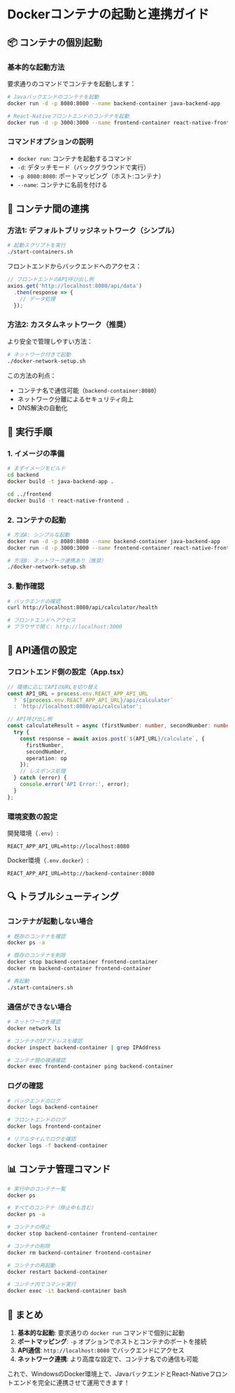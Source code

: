 # Dockerコンテナの起動と連携ガイド

## 📦 コンテナの個別起動

### 基本的な起動方法

要求通りのコマンドでコンテナを起動します：

```bash
# Javaバックエンドのコンテナを起動
docker run -d -p 8080:8080 --name backend-container java-backend-app

# React-Nativeフロントエンドのコンテナを起動
docker run -d -p 3000:3000 --name frontend-container react-native-frontend
```

### コマンドオプションの説明

- `docker run`: コンテナを起動するコマンド
- `-d`: デタッチモード（バックグラウンドで実行）
- `-p 8080:8080`: ポートマッピング（ホスト:コンテナ）
- `--name`: コンテナに名前を付ける

## 🔗 コンテナ間の連携

### 方法1: デフォルトブリッジネットワーク（シンプル）

```bash
# 起動スクリプトを実行
./start-containers.sh
```

フロントエンドからバックエンドへのアクセス：
```javascript
// フロントエンドのAPI呼び出し例
axios.get('http://localhost:8080/api/data')
  .then(response => {
    // データ処理
  });
```

### 方法2: カスタムネットワーク（推奨）

より安全で管理しやすい方法：

```bash
# ネットワーク付きで起動
./docker-network-setup.sh
```

この方法の利点：
- コンテナ名で通信可能（`backend-container:8080`）
- ネットワーク分離によるセキュリティ向上
- DNS解決の自動化

## 🚀 実行手順

### 1. イメージの準備

```bash
# まずイメージをビルド
cd backend
docker build -t java-backend-app .

cd ../frontend
docker build -t react-native-frontend .
```

### 2. コンテナの起動

```bash
# 方法A: シンプルな起動
docker run -d -p 8080:8080 --name backend-container java-backend-app
docker run -d -p 3000:3000 --name frontend-container react-native-frontend

# 方法B: ネットワーク連携あり（推奨）
./docker-network-setup.sh
```

### 3. 動作確認

```bash
# バックエンドの確認
curl http://localhost:8080/api/calculator/health

# フロントエンドへアクセス
# ブラウザで開く: http://localhost:3000
```

## 📝 API通信の設定

### フロントエンド側の設定（App.tsx）

```typescript
// 環境に応じてAPIのURLを切り替え
const API_URL = process.env.REACT_APP_API_URL 
  ? `${process.env.REACT_APP_API_URL}/api/calculator`
  : 'http://localhost:8080/api/calculator';

// API呼び出し例
const calculateResult = async (firstNumber: number, secondNumber: number, op: string) => {
  try {
    const response = await axios.post(`${API_URL}/calculate`, {
      firstNumber,
      secondNumber,
      operation: op
    });
    // レスポンス処理
  } catch (error) {
    console.error('API Error:', error);
  }
};
```

### 環境変数の設定

開発環境（`.env`）:
```env
REACT_APP_API_URL=http://localhost:8080
```

Docker環境（`.env.docker`）:
```env
REACT_APP_API_URL=http://backend-container:8080
```

## 🔍 トラブルシューティング

### コンテナが起動しない場合

```bash
# 既存のコンテナを確認
docker ps -a

# 既存のコンテナを削除
docker stop backend-container frontend-container
docker rm backend-container frontend-container

# 再起動
./start-containers.sh
```

### 通信ができない場合

```bash
# ネットワークを確認
docker network ls

# コンテナのIPアドレスを確認
docker inspect backend-container | grep IPAddress

# コンテナ間の疎通確認
docker exec frontend-container ping backend-container
```

### ログの確認

```bash
# バックエンドのログ
docker logs backend-container

# フロントエンドのログ
docker logs frontend-container

# リアルタイムでログを確認
docker logs -f backend-container
```

## 📊 コンテナ管理コマンド

```bash
# 実行中のコンテナ一覧
docker ps

# すべてのコンテナ（停止中も含む）
docker ps -a

# コンテナの停止
docker stop backend-container frontend-container

# コンテナの削除
docker rm backend-container frontend-container

# コンテナの再起動
docker restart backend-container

# コンテナ内でコマンド実行
docker exec -it backend-container bash
```

## 🎯 まとめ

1. **基本的な起動**: 要求通りの `docker run` コマンドで個別に起動
2. **ポートマッピング**: `-p` オプションでホストとコンテナのポートを接続
3. **API通信**: `http://localhost:8080` でバックエンドにアクセス
4. **ネットワーク連携**: より高度な設定で、コンテナ名での通信も可能

これで、WindowsのDocker環境上で、JavaバックエンドとReact-Nativeフロントエンドを完全に連携させて運用できます！